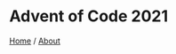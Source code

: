 # Advent of Code 2021

[Home](https://adventofcode.com/2021/) / [About](https://adventofcode.com/2021/about)
